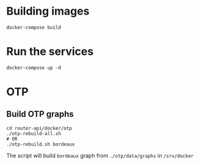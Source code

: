 # Building images

```
docker-compose build
```

# Run the services

```
docker-compose up -d
```

# OTP

## Build OTP graphs

```
cd router-api/docker/otp
./otp-rebuild-all.sh
# OR
./otp-rebuild.sh bordeaux
```

The script will build `bordeaux` graph from `./otp/data/graphs` in `/srv/docker`
